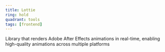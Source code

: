 ```yaml
---
title: Lottie
ring: hold
quadrant: tools
tags: [frontend]
---
```


Library that renders Adobe After Effects animations in real-time, enabling high-quality animations across multiple platforms
